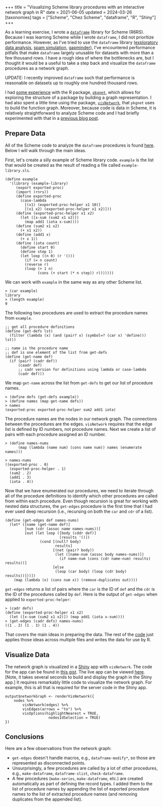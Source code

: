 +++
title = "Visualizing Scheme library procedures with an interactive network graph in R"
date = 2021-06-05
updated = 2024-03-26
[taxonomies]
tags = ["Scheme", "Chez Scheme", "dataframe", "R", "Shiny"]
+++

As a learning exercise, I wrote a [`dataframe`](https://github.com/hinkelman/dataframe/) library for Scheme (R6RS). Because I was learning Scheme while I wrote `dataframe`, I did not prioritize performance. However, as I've tried to use the `dataframe` library ([exploratory data analysis](/eda-scheme), [spam simulation](/spam-simulation-scheme/), [gapminder](/gapminder-base-r-scheme/)), I've encountered performance pitfalls that make `dataframe` largely unusable for datasets with more than a few thousand rows. I have a rough idea of where the bottlenecks are, but I thought it would be a useful to take a step back and visualize the `dataframe` procedures as a network graph. 

<!-- more -->

UPDATE: I recently improved `dataframe` such that performance is reasonable on datasets up to roughly one hundred thousand rows. 

I had [some experience](https://twitter.com/travishinkelman/status/1202359425635241984) with the R package, [`pkgnet`](https://uptake.github.io/pkgnet/), which allows for exploring the structure of a package by building a graph representation. I had also spent a little time using the package, [`visNetwork`](https://datastorm-open.github.io/visNetwork/), that `pkgnet` uses to build the function graph. Moreover, because code is data in Scheme, it is relatively straightforward to analyze Scheme code and I had briefly experimented with that in a [previous blog post](/viewing-source-code-r-chez-scheme). 

## Prepare Data

All of the Scheme code to analyze the `dataframe` procedures is found [here](https://github.com/hinkelman/dataframe/blob/master/network-graph/network-graph.ss). Below I will walk through the main ideas. 

First, let's create a silly example of Scheme library code. `example` is the list that would be created as the result of reading a file called `example-library.sls`.

```
(define example
  '(library (example-library)
     (export exported-proc)
     (import (rnrs))
     (define exported-proc
       (case-lambda
         [(x1) (exported-proc-helper x1 10)]
         [(x1 x2) (exported-proc-helper x1 x2)]))
     (define (exported-proc-helper x1 x2)
       (let ([x-sum (sum2 x1 x2)])
         (map add1 (iota x-sum))))
     (define (sum2 x1 x2)
       (+ x1 x2))
     (define (add1 x)
       (+ x 1))
     (define (iota count)
       (define start 0)
       (define step 1)
       (let loop ((n 0) (r '()))
         (if (= n count)
	     (reverse r)
	     (loop (+ 1 n)
	           (cons (+ start (* n step)) r)))))))
```

We can work with `example` in the same way as any other Scheme list.

```
> (car example)
library
> (length example)
9
```

The following two procedures are used to extract the procedure names from `example`.

```
;; get all procedure definitions
(define (get-defs lst)
  (filter (lambda (x) (and (pair? x) (symbol=? (car x) 'define))) lst))

;; name is the procedure name
;; def is one element of the list from get-defs
(define (get-name def)
  (if (pair? (cadr def))
      (caadr def)
      ;; cadr version for definitions using lambda or case-lambda
      (cadr def)))
```

We map `get-name` across the list from `get-defs` to get our list of procedure names.

```
> (define defs (get-defs example))
> (define names (map get-name defs))
> names
(exported-proc exported-proc-helper sum2 add1 iota)
```

The procedure names are the nodes in our network graph. The connections between the procedures are the edges. `visNetwork` requires that the edge list is defined by ID numbers, not procedure names. Next we create a list of pairs with each procedure assigned an ID number.

```
> (define names-nums 
      (map (lambda (name num) (cons name num)) names (enumerate names)))
                                                          
> names-nums
((exported-proc . 0)
  (exported-proc-helper . 1)
  (sum2 . 2)
  (add1 . 3)
  (iota . 4))
```
Now that we have enumerated our procedures, we need to iterate through all of the procedure definitions to identify which other procedures are called from within each procedure. Even though recursion is great for working with nested data structures, the `get-edges` procedure is the first time that I had ever used deep recursion (i.e., recursing on both the `car` and `cdr` of a list).

```
(define (get-edges def names-nums)
  (let* ([name (get-name def)]
         [num (cdr (assoc name names-nums))]
         [out (let loop ([body (cddr def)]
                         [results '()])
                (cond [(null? body)
                       results]
                      [(not (pair? body))
                       (let ([name-num (assoc body names-nums)])
                         (if name-num (cons (cdr name-num) results) results))]
                      [else
                       (loop (car body) (loop (cdr body) results))]))])
    (map (lambda (x) (cons num x)) (remove-duplicates out))))
```

`get-edges` returns a list of pairs where the `car` is the ID of `def` and the `cdr` is the ID of the procedures called by `def`. Here is the output of `get-edges` when applied to `exported-proc-helper`:

```
> (cadr defs)
(define (exported-proc-helper x1 x2)
  (let ([x-sum (sum2 x1 x2)]) (map add1 (iota x-sum))))
> (get-edges (cadr defs) names-nums)
((1 . 2) (1 . 3) (1 . 4))
```

That covers the main ideas in preparing the data. The rest of the [code](https://github.com/hinkelman/dataframe/blob/master/network-graph/network-graph.ss) just applies those ideas across multiple files and writes the data for use by R.

## Visualize Data

The network graph is visualized in a [Shiny](https://shiny.rstudio.com/) app with `visNetwork`. The code for the app can be found in [this gist](https://gist.github.com/hinkelman/df2422122a4a0588973dd2af443a1100). The live app can be viewed [here](https://hinkelman.shinyapps.io/dataframe-network-graph/). [Note, it takes several seconds to build and display the graph in the Shiny app.] It requires remarkably little code to visualize the network graph. For example, this is all that is required for the server code in the Shiny app.

```
output$networkGraph <- renderVisNetwork({
    nodes %>% 
        visNetwork(edges) %>%
        visEdges(arrows = "to") %>% 
        visOptions(highlightNearest = TRUE, 
                    nodesIdSelection = TRUE)
})
```

## Conclusions

Here are a few observations from the network graph:

* `get-edges` doesn't handle macros, e.g., `dataframe-modify*`, so those are represented as disconnected points.
* Unsurprisingly, a few procedures are called by a lot of other procedures, e.g., `make-dataframe`, `dataframe-slist`, `check-dataframe`.
* A few procedures (`make-series`, `make-dataframe`, etc.) are created automatically as part of defining the record types. I added them to the list of procedure names by appending the list of exported procedure names to the list of extracted procedure names (and removing duplicates from the appended list).
